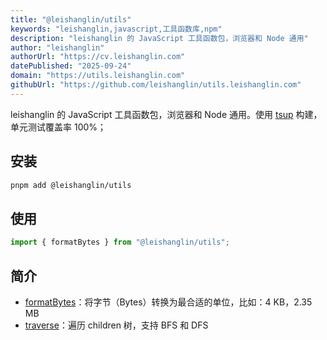 ```yaml
---
title: "@leishanglin/utils"
keywords: "leishanglin,javascript,工具函数库,npm"
description: "leishanglin 的 JavaScript 工具函数包，浏览器和 Node 通用"
author: "leishanglin"
authorUrl: "https://cv.leishanglin.com"
datePublished: "2025-09-24"
domain: "https://utils.leishanglin.com"
githubUrl: "https://github.com/leishanglin/utils.leishanglin.com"
---
```


leishanglin 的 JavaScript 工具函数包，浏览器和 Node 通用。使用 [tsup](https://github.com/egoist/tsup) 构建，单元测试覆盖率 100%；

## 安装

```sh
pnpm add @leishanglin/utils
```

## 使用

```js
import { formatBytes } from "@leishanglin/utils";
```

## 简介

- [formatBytes](https://github.com/leishanglin/utils.leishanglin.com/blob/main/packages/utils/src/formatBytes.ts)：将字节（Bytes）转换为最合适的单位，比如：4 KB，2.35 MB
- [traverse](https://github.com/leishanglin/utils.leishanglin.com/blob/main/packages/utils/src/traverse.ts)：遍历 children 树，支持 BFS 和 DFS